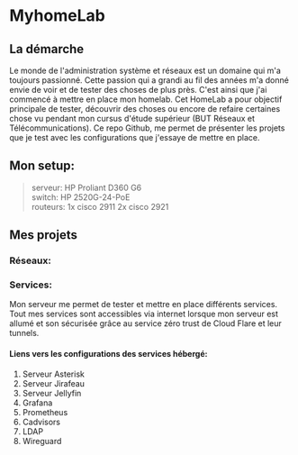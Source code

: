 # MyhomeLab
## La démarche
Le monde de l'administration système et réseaux est un domaine qui m'a toujours passionné. Cette passion qui a grandi au fil des années m'a donné envie de voir et de tester des choses de plus près. C'est ainsi que j'ai commencé à mettre en place mon homelab. Cet HomeLab a pour objectif principale de tester, découvrir des choses ou encore de refaire certaines chose vu pendant mon cursus d'étude supérieur (BUT Réseaux et Télécommunications). Ce repo Github, me permet de présenter les projets que je test avec les configurations que j'essaye de mettre en place.

## Mon setup:
> serveur: HP Proliant D360 G6  
> switch: HP 2520G-24-PoE  
> routeurs: 1x cisco 2911 2x cisco 2921

## Mes projets

### Réseaux:



### Services:
Mon serveur me permet de tester et mettre en place différents services. Tout mes services sont accessibles via internet lorsque mon serveur est allumé et son sécurisée grâce au service zéro trust de Cloud Flare et leur tunnels. 

#### Liens vers les configurations des services hébergé:

1. Serveur Asterisk
2. Serveur Jirafeau
3. Serveur Jellyfin
4. Grafana
5. Prometheus
6. Cadvisors
7. LDAP
8. Wireguard


